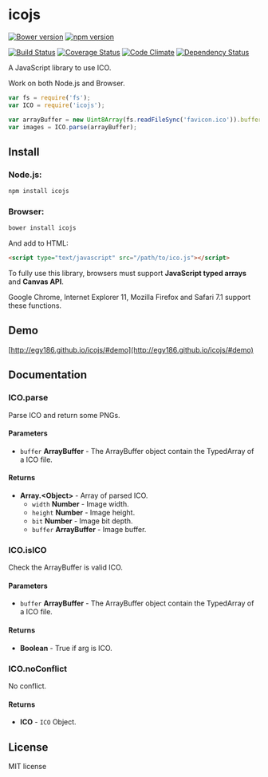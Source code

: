 # icojs

[![Bower version](https://img.shields.io/bower/v/icojs.svg)](https://github.com/egy186/icojs)
[![npm version](https://img.shields.io/npm/v/icojs.svg)](https://www.npmjs.com/package/icojs)

[![Build Status](https://img.shields.io/travis/egy186/icojs.svg)](https://travis-ci.org/egy186/icojs)
[![Coverage Status](https://img.shields.io/coveralls/egy186/icojs.svg)](https://coveralls.io/r/egy186/icojs)
[![Code Climate](https://img.shields.io/codeclimate/github/egy186/icojs.svg)](https://codeclimate.com/github/egy186/icojs)
[![Dependency Status](https://img.shields.io/david/egy186/icojs.svg)](https://david-dm.org/egy186/icojs)

A JavaScript library to use ICO.

Work on both Node.js and Browser.

```js
var fs = require('fs');
var ICO = require('icojs');

var arrayBuffer = new Uint8Array(fs.readFileSync('favicon.ico')).buffer;
var images = ICO.parse(arrayBuffer);
```

## Install

### Node.js:

```sh
npm install icojs
```

### Browser:

```sh
bower install icojs
```

And add to HTML:

```html
<script type="text/javascript" src="/path/to/ico.js"></script>
```

To fully use this library, browsers must support **JavaScript typed arrays** and **Canvas API**.

Google Chrome, Internet Explorer 11, Mozilla Firefox and Safari 7.1 support these functions.

## Demo

[http://egy186.github.io/icojs/#demo](http://egy186.github.io/icojs/#demo)

## Documentation

### ICO.parse

Parse ICO and return some PNGs.

#### Parameters

* `buffer` **ArrayBuffer** - The ArrayBuffer object contain the TypedArray of a ICO file.

#### Returns

* **Array.&lt;Object&gt;** - Array of parsed ICO.
  * `width` **Number** - Image width.
  * `height` **Number** - Image height.
  * `bit` **Number** - Image bit depth.
  * `buffer` **ArrayBuffer** - Image buffer.

### ICO.isICO

Check the ArrayBuffer is valid ICO.

#### Parameters

* `buffer` **ArrayBuffer** - The ArrayBuffer object contain the TypedArray of a ICO file.

#### Returns

* **Boolean** - True if arg is ICO.

### ICO.noConflict

No conflict.


#### Returns

* **ICO** - `ICO` Object.

## License

MIT license

